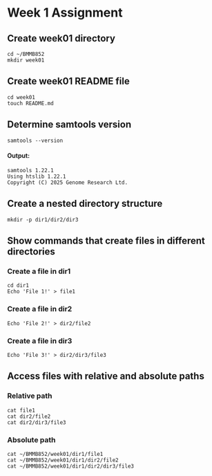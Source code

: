 # Week 1 Assignment

## Create week01 directory
```
cd ~/BMMB852
mkdir week01
```

## Create week01 README file
```
cd week01
touch README.md
```

## Determine samtools version
```
samtools --version
```
#### Output: ####
```
samtools 1.22.1
Using htslib 1.22.1
Copyright (C) 2025 Genome Research Ltd.
```

## Create a nested directory structure
```
mkdir -p dir1/dir2/dir3
```
## Show commands that create files in different directories
### Create a file in dir1
```
cd dir1
Echo 'File 1!' > file1
```

### Create a file in dir2
```
Echo 'File 2!' > dir2/file2
```

### Create a file in dir3
```
Echo 'File 3!' > dir2/dir3/file3
```

## Access files with relative and absolute paths
### Relative path ###
```
cat file1
cat dir2/file2
cat dir2/dir3/file3
```

### Absolute path ###
```
cat ~/BMMB852/week01/dir1/file1
cat ~/BMMB852/week01/dir1/dir2/file2
cat ~/BMMB852/week01/dir1/dir2/dir3/file3
```